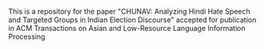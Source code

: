 This is a repository for the paper "CHUNAV: Analyzing Hindi Hate Speech and Targeted Groups in Indian Election Discourse" accepted for publication in ACM Transactions on Asian and Low-Resource Language Information Processing

